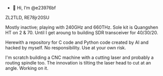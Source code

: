 - 👋 Hi, I’m @e23976bf

ZL2TLD, RE78jr20SU

Mostly inactive; playing with 240GHz and 660THz.
Sole kit is Quangshen HT on 2 & 70.
Until I get aroung to building SDR transceiver for 40/30/20.

Herewith a repository for C code and Python code created by AI and hacked by myself.
No responsibility.  Use at your own risk.

I'm scratch building a CNC machine with a cutting laser and probably a routing spindle too.
The innovation is tilting the laser head to cut at an angle.  Working on it.

